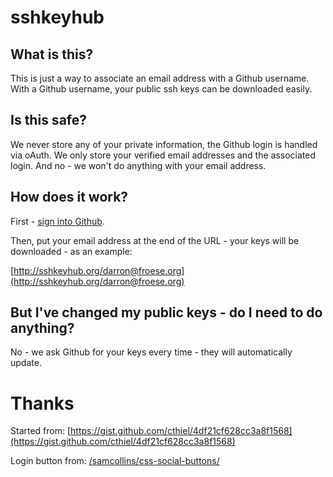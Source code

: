 sshkeyhub
=========

What is this?
-------------

This is just a way to associate an email address with a Github username. With a Github username, your public ssh keys can be downloaded easily.

Is this safe?
-------------

We never store any of your private information, the Github login is handled via oAuth. We only store your verified email addresses and the associated login. And no - we won't do anything with your email address.

How does it work?
-----------------
First - [sign into Github](http://sshkeyhub.org/auth/github).

Then, put your email address at the end of the URL - your keys will be downloaded - as an example:

[http://sshkeyhub.org/darron@froese.org](http://sshkeyhub.org/darron@froese.org)

But I've changed my public keys - do I need to do anything?
-----------------------------------------------------------

No - we ask Github for your keys every time - they will automatically update.


Thanks
======
Started from: [https://gist.github.com/cthiel/4df21cf628cc3a8f1568](https://gist.github.com/cthiel/4df21cf628cc3a8f1568)

Login button from: [/samcollins/css-social-buttons/](https://github.com/samcollins/css-social-buttons/)

